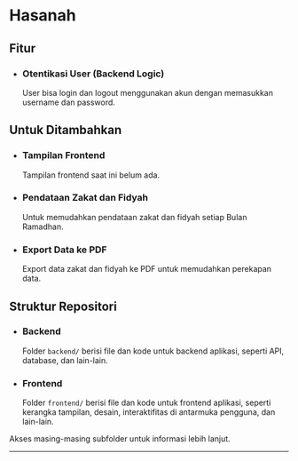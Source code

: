 # Hasanah

## Fitur
- ### Otentikasi User (Backend Logic)
  User bisa login dan logout menggunakan akun dengan memasukkan username dan password.

## Untuk Ditambahkan
- ### Tampilan Frontend
  Tampilan frontend saat ini belum ada.
- ### Pendataan Zakat dan Fidyah
  Untuk memudahkan pendataan zakat dan fidyah setiap Bulan Ramadhan.
- ### Export Data ke PDF
  Export data zakat dan fidyah ke PDF untuk memudahkan perekapan data.

## Struktur Repositori
- ### Backend
  Folder `backend/` berisi file dan kode untuk backend aplikasi, seperti API, database, dan lain-lain.
- ### Frontend
  Folder `frontend/` berisi file dan kode untuk frontend aplikasi, seperti kerangka tampilan, desain, interaktifitas di antarmuka pengguna, dan lain-lain.

Akses masing-masing subfolder untuk informasi lebih lanjut.

---

